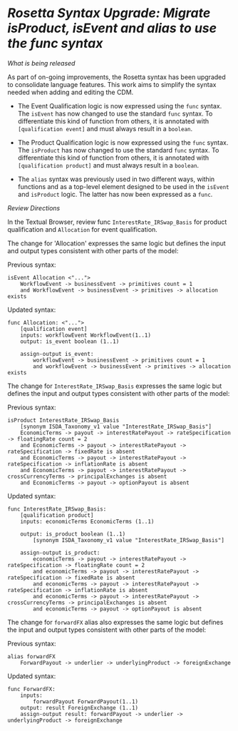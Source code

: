 # *Rosetta Syntax Upgrade: Migrate isProduct, isEvent and alias to use the func syntax*

_What is being released_

As part of on-going improvements, the Rosetta syntax has been upgraded to consolidate language features. This work aims to simplify the syntax needed when adding and editing the CDM.

* The Event Qualification logic is now expressed using the `func` syntax.
  The `isEvent` has now changed to use the standard `func` syntax. To differentiate this kind of function from others, it is annotated with `[qualification event]` and must always result in a `boolean`.

* The Product Qualification logic is now expressed using the `func` syntax.
  The `isProduct` has now changed to use the standard `func` syntax. To differentiate this kind of function from others, it is annotated with `[qualification product]` and must always result in a `boolean`.

* The `alias` syntax was previously used in two different ways, within functions and as a top-level element designed to be used in the `isEvent` and `isProduct` logic. The latter has now been expressed as a `func`.

_Review Directions_

In the Textual Browser, review func `InterestRate_IRSwap_Basis` for product qualification and `Allocation` for event qualification.  

The change for 'Allocation' expresses the same logic but defines the input and output types consistent with other parts of the model:

Previous syntax:
```
isEvent Allocation <"...">
    WorkflowEvent -> businessEvent -> primitives count = 1
    and WorkflowEvent -> businessEvent -> primitives -> allocation exists
```

Updated syntax:
```
func Allocation: <"...">
    [qualification event]
    inputs: workflowEvent WorkflowEvent(1..1)
    output: is_event boolean (1..1)
  
    assign-output is_event:
        workflowEvent -> businessEvent -> primitives count = 1
        and workflowEvent -> businessEvent -> primitives -> allocation exists

```

The change for `InterestRate_IRSwap_Basis` expresses the same logic but defines the input and output types consistent with other parts of the model:

Previous syntax:
```
isProduct InterestRate_IRSwap_Basis
    [synonym ISDA_Taxonomy_v1 value "InterestRate_IRSwap_Basis"]
    EconomicTerms -> payout -> interestRatePayout -> rateSpecification -> floatingRate count = 2
    and EconomicTerms -> payout -> interestRatePayout -> rateSpecification -> fixedRate is absent
    and EconomicTerms -> payout -> interestRatePayout -> rateSpecification -> inflationRate is absent
    and EconomicTerms -> payout -> interestRatePayout -> crossCurrencyTerms -> principalExchanges is absent
    and EconomicTerms -> payout -> optionPayout is absent
```
Updated syntax:
```
func InterestRate_IRSwap_Basis:
    [qualification product]
    inputs: economicTerms EconomicTerms (1..1)
    
    output: is_product boolean (1..1)
        [synonym ISDA_Taxonomy_v1 value "InterestRate_IRSwap_Basis"]
        
    assign-output is_product:
        economicTerms -> payout -> interestRatePayout -> rateSpecification -> floatingRate count = 2
        and economicTerms -> payout -> interestRatePayout -> rateSpecification -> fixedRate is absent
        and economicTerms -> payout -> interestRatePayout -> rateSpecification -> inflationRate is absent
        and economicTerms -> payout -> interestRatePayout -> crossCurrencyTerms -> principalExchanges is absent
        and economicTerms -> payout -> optionPayout is absent

```

The change for `forwardFX` alias also expresses the same logic but defines the input and output types consistent with other parts of the model:

Previous syntax:

```
alias forwardFX
    ForwardPayout -> underlier -> underlyingProduct -> foreignExchange
```
    
Updated syntax:

```
func ForwardFX:
    inputs:
        forwardPayout ForwardPayout(1..1)
    output: result ForeignExchange (1..1)
    assign-output result: forwardPayout -> underlier -> underlyingProduct -> foreignExchange
```

    
    

